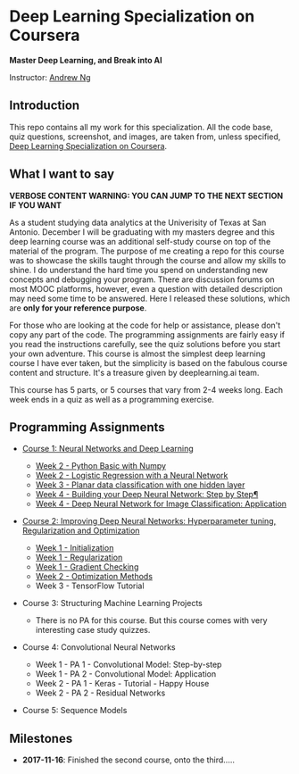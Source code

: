 # Deep Learning Specialization on Coursera

**Master Deep Learning, and Break into AI**

Instructor: [Andrew Ng](http://www.andrewng.org/)

## Introduction

This repo contains all my work for this specialization. All the code base, quiz questions, screenshot, and images, are taken from, unless specified, [Deep Learning Specialization on Coursera](https://www.coursera.org/specializations/deep-learning).

## What I want to say

**VERBOSE CONTENT WARNING: YOU CAN JUMP TO THE NEXT SECTION IF YOU WANT**

As a student studying data analytics at the Univerisity of Texas at San Antonio. December I will be graduating with my masters degree and this deep learning course was an additional self-study course on top of the material of the program. The purpose of me creating a repo for this course was to showcase the skills taught through the course and allow my skills to shine. I do understand the hard time you spend on understanding new concepts and debugging your program. There are discussion forums on most MOOC platforms, however, even a question with detailed description may need some time to be answered. Here I released these solutions, which are **only for your reference purpose**.  

For those who are looking at the code for help or assistance, please don't copy any part of the code. The programming assignments are fairly easy if you read the instructions carefully, see the quiz solutions before you start your own adventure. This course is almost the simplest deep learning course I have ever taken, but the simplicity is based on the fabulous course content and structure. It's a treasure given by deeplearning.ai team.

This course has 5 parts, or 5 courses that vary from 2-4 weeks long. Each week ends in a quiz as well as a programming exercise. 

## Programming Assignments

- [Course 1: Neural Networks and Deep Learning](https://github.com/LoganMathewJung/Deep-Learning-Specialization-Courser-Andrew-Ng/tree/master/Course%201%20-%20Neural%20Networks%20and%20Deep%20Learning)

  - [Week 2 - Python Basic with Numpy](https://github.com/LoganMathewJung/Deep-Learning-Specialization-Courser-Andrew-Ng/tree/master/Course%201%20-%20Neural%20Networks%20and%20Deep%20Learning/Week%202/Jupyter%20Notebooks/Python%20Basics%20with%20Numpy)
  - [Week 2 - Logistic Regression with a Neural Network](https://github.com/LoganMathewJung/Deep-Learning-Specialization-Courser-Andrew-Ng/tree/master/Course%201%20-%20Neural%20Networks%20and%20Deep%20Learning/Week%202/Jupyter%20Notebooks/Logistic%20Regression%20as%20a%20Neural%20Network)
  - [Week 3 - Planar data classification with one hidden layer](https://github.com/LoganMathewJung/Deep-Learning-Specialization-Courser-Andrew-Ng/tree/master/Course%201%20-%20Neural%20Networks%20and%20Deep%20Learning/Week%203/Jupyter%20Notebooks/Planar%20data%20classification%20with%20one%20hidden%20layer)
  - [Week 4 - Building your Deep Neural Network: Step by Step¶](https://github.com/LoganMathewJung/Deep-Learning-Specialization-Courser-Andrew-Ng/tree/master/Course%201%20-%20Neural%20Networks%20and%20Deep%20Learning/Week%204/Jupyter%20Notebooks/Building%20your%20Deep%20Neural%20Network%20-%20Step%20by%20Step)
  - [Week 4 - Deep Neural Network for Image Classification: Application](https://github.com/LoganMathewJung/Deep-Learning-Specialization-Courser-Andrew-Ng/tree/master/Course%201%20-%20Neural%20Networks%20and%20Deep%20Learning/Week%204/Jupyter%20Notebooks/Deep%20Neural%20Network%20Application%20Image%20Classification)

- [Course 2: Improving Deep Neural Networks: Hyperparameter tuning, Regularization and Optimization](https://github.com/LoganMathewJung/Deep-Learning-Specialization-Courser-Andrew-Ng/tree/master/Course%202%20-%20Improving%20Deep%20Neural%20Networks%20Hyperparameter%20tuning%20Regularization%20and%20Optimization)

  - [Week 1 - Initialization](https://github.com/LoganMathewJung/Deep-Learning-Specialization-Courser-Andrew-Ng/tree/master/Course%202%20-%20Improving%20Deep%20Neural%20Networks%20Hyperparameter%20tuning%20Regularization%20and%20Optimization/Week%201/Jupyter%20Notebooks/Initialization)
  - [Week 1 - Regularization](https://github.com/LoganMathewJung/Deep-Learning-Specialization-Courser-Andrew-Ng/tree/master/Course%202%20-%20Improving%20Deep%20Neural%20Networks%20Hyperparameter%20tuning%20Regularization%20and%20Optimization/Week%201/Jupyter%20Notebooks/Regularization)
  - [Week 1 - Gradient Checking](https://github.com/LoganMathewJung/Deep-Learning-Specialization-Courser-Andrew-Ng/tree/master/Course%202%20-%20Improving%20Deep%20Neural%20Networks%20Hyperparameter%20tuning%20Regularization%20and%20Optimization/Week%201/Jupyter%20Notebooks/Gradient%20Checking)
  - [Week 2 - Optimization Methods](https://github.com/LoganMathewJung/Deep-Learning-Specialization-Courser-Andrew-Ng/tree/master/Course%202%20-%20Improving%20Deep%20Neural%20Networks%20Hyperparameter%20tuning%20Regularization%20and%20Optimization/Week%202/Jupyter%20Notebooks/Optimization)
  - Week 3 - TensorFlow Tutorial
- Course 3: Structuring Machine Learning Projects

  - There is no PA for this course. But this course comes with very interesting case study quizzes.
  
- Course 4: Convolutional Neural Networks

  - Week 1 - PA 1 - Convolutional Model: Step-by-step
  - Week 1 - PA 2 - Convolutional Model: Application
  - Week 2 - PA 1 - Keras - Tutorial - Happy House
  - Week 2 - PA 2 - Residual Networks
  
- Course 5: Sequence Models

## Milestones

  - **2017-11-16**: Finished the second course, onto the third.....
